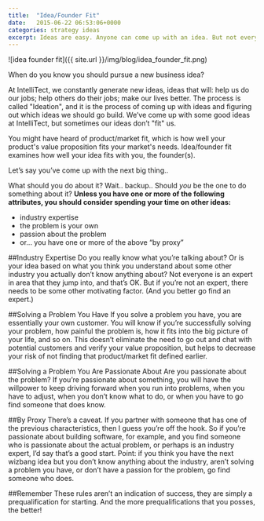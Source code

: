 ```yaml
---
title:  "Idea/Founder Fit"
date:   2015-06-22 06:53:06+0000
categories: strategy ideas
excerpt: Ideas are easy. Anyone can come up with an idea. But not everyone can execute.
---
```

![idea founder fit]({{ site.url }}/img/blog/idea_founder_fit.png)

When do you know you should pursue a new business idea?

At IntelliTect, we constantly generate new ideas, ideas that will: help us do our jobs; help others do their jobs; make our lives better. The process is called "Ideation", and it is the process of coming up with ideas and figuring out which ideas we should go build. We’ve come up with some good ideas at IntelliTect, but sometimes our ideas don’t "fit" us.

You might have heard of product/market fit, which is how well your product's value proposition fits your market's needs. Idea/founder fit examines how well your idea fits with you, the founder(s).

Let’s say you’ve come up with the next big thing..

What should you do about it? Wait.. backup.. Should *you* be the one to do something about it?
**Unless you have one or more of the following attributes, you should consider spending your time on other ideas:**

*   industry expertise
*   the problem is your own
*   passion about the problem
*   or... you have one or more of the above “by proxy”

##Industry Expertise
Do you really know what you’re talking about? Or is your idea based on what you think you understand about some other industry you actually don’t know anything about? Not everyone is an expert in area that they jump into, and that’s OK. But if you’re not an expert, there needs to be some other motivating factor. (And you better go find an expert.)

##Solving a Problem You Have
If you solve a problem you have, you are essentially your own customer. You will know if you’re successfully solving your problem, how painful the problem is, how it fits into the big picture of your life, and so on. This doesn’t eliminate the need to go out and chat with potential customers and verify your value proposition, but helps to decrease your risk of not finding that product/market fit defined earlier.

##Solving a Problem You Are Passionate About
Are you passionate about the problem? If you’re passionate about something, you will have the willpower to keep driving forward when you run into problems, when you have to adjust, when you don’t know what to do, or when you have to go find someone that does know.

##By Proxy
There’s a caveat. If you partner with someone that has one of the previous characteristics, then I guess you’re off the hook. So if you’re passionate about building software, for example, and you find someone who is passionate about the actual problem, or perhaps is an industry expert, I’d say that’s a good start. Point: if you think you have the next wizbang idea but you don’t know anything about the industry, aren’t solving a problem you have, or don’t have a passion for the problem, go find someone who does.

##Remember
These rules aren’t an indication of success, they are simply a prequalification for starting. And the more prequalifications that you posses, the better!
